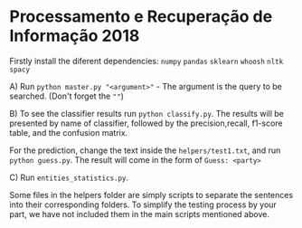 # Processamento e Recuperação de Informação 2018

Firstly install the diferent dependencies:
`numpy`
`pandas`
`sklearn`
`whoosh`
`nltk`
`spacy`

A) Run `python master.py "<argument>"` - The argument is the query to be searched. (Don't forget the `""`)

B) To see the classifier results run `python classify.py`. The results will be presented by name of classifier, followed by the precision,recall, f1-score table, and the confusion matrix.

For the prediction, change the text inside the `helpers/test1.txt`, and run `python guess.py`. The result will come in the form of `Guess: <party>`

C) Run `entities_statistics.py`.


Some files in the helpers folder are simply scripts to separate the sentences into their corresponding folders. To simplify the testing process by your part, we have not included them in the main scripts mentioned above.
